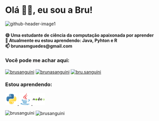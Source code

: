 <h1>Olá 👋🏾, eu sou a Bru!</h1>

![github-header-image1](https://user-images.githubusercontent.com/92685862/224550574-4f4ecf86-6697-4f0a-80e9-3f4aae9d7b5d.png)

<h4>😄 Uma estudante de ciência da computação apaixonada por aprender <br>
🌱 Atualmente eu estou aprendendo: Java, Pyhton e R<br>
📫 brunasmguedes@gmail.com </h4> 

<h3 align="left">Você pode me achar aqui:</h3>
<p align="left">
  <a href="https://dev.to/brusanguini" target="blank"><img align="center" src="https://raw.githubusercontent.com/rahuldkjain/github-profile-readme-generator/master/src/images/icons/Social/devto.svg" alt="brusanguini" height="30" width="40" /></a>
<a href="https://linkedin.com/in/brunasanguini" target="blank"><img align="center" src="https://raw.githubusercontent.com/rahuldkjain/github-profile-readme-generator/master/src/images/icons/Social/linked-in-alt.svg" alt="brunasanguini" height="30" width="40" /></a>
<a href="https://instagram.com/bru.sanguini" target="blank"><img align="center" src="https://raw.githubusercontent.com/rahuldkjain/github-profile-readme-generator/master/src/images/icons/Social/instagram.svg" alt="bru.sanguini" height="30" width="40" /></a>


</p>



<h3 align="left">Estou aprendendo:</h3>
<p align="left"><a href="https://www.python.org" target="_blank" rel="noreferrer"> <img src="https://raw.githubusercontent.com/devicons/devicon/master/icons/python/python-original.svg" alt="python" width="40" height="40"/> </a> <a href="https://www.java.com" target="_blank" rel="noreferrer"> <img src="https://raw.githubusercontent.com/devicons/devicon/master/icons/java/java-original.svg" alt="java" width="40" height="40"/> </a>  <a href="https://nodejs.org" target="_blank" rel="noreferrer"> <img src="https://raw.githubusercontent.com/devicons/devicon/master/icons/nodejs/nodejs-original-wordmark.svg" alt="nodejs" width="40" height="40"/> </a>
</p>

<p><img align="left" src="https://github-readme-stats.vercel.app/api/top-langs?username=brunamatuciak&show_icons=true&theme=tokyonight&locale=pt-br&layout=compact" alt="brusanguini" /></p>

<p>&nbsp;<img align="center" src="https://github-readme-stats.vercel.app/api?username=brusanguini&show_icons=true&theme=tokyonight&locale=pt-br" alt="brusanguini" /></p>

